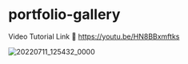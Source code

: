 # portfolio-gallery
Video Tutorial Link 🔗 https://youtu.be/HN8BBxmftks

![20220711_125432_0000](https://user-images.githubusercontent.com/83161515/178716822-b7088446-74c0-42e1-a81f-0a99a6a97353.png)
